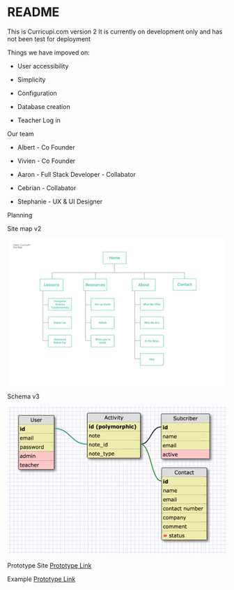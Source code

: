 # README

This is Curricupi.com version 2
It is currently on development only and has not been test for deployment


Things we have impoved on:

* User accessibility

* Simplicity

* Configuration

* Database creation

* Teacher Log in



Our team

* Albert - Co Founder

* Vivien - Co Founder

* Aaron - Full Stack Developer - Collabator

* Cebrian - Collabator

* Stephanie - UX & UI Designer


Planning

Site map v2

![Site Map](planning/site_map_02.png "Site Map v.01")

Schema v3

![Schema](planning/schema_03.png "Schema v.02")


Prototype Site
[Prototype Link](https://curricupi-test.herokuapp.com/)

Example
[Prototype Link](https://projects.invisionapp.com/share/KBDYHVQC9#/screens/258391130)
